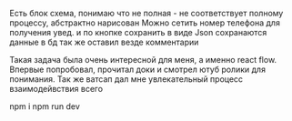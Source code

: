 Есть блок схема, понимаю что не полная - не соответствует полному процессу, абстрактно нарисован
Можно сетить номер телефона для получения увед.
и по кнопке сохранить в виде Json сохранаются данные в бд
так же оставил везде комментарии

Такая задача была очень интересной для меня, а именно react flow. Впервые попробовал, прочитал доки и смотрел ютуб ролики для понимания.
Так же ватсап дал мне увлекательный процесс взаимодейвствия всего

npm i
npm run dev